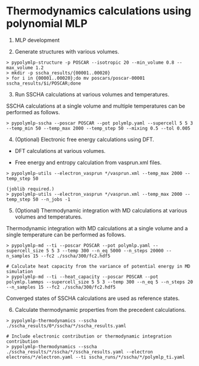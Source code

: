 # Thermodynamics calculations using polynomial MLP

1. MLP development

2. Generate structures with various volumes.
```shell
> pypolymlp-structure -p POSCAR --isotropic 20 --min_volume 0.8 --max_volume 1.2
> mkdir -p sscha_results/{00001..00020}
> for i in {00001..00020};do mv poscars/poscar-00001 sscha_results/$i/POSCAR;done
```

3. Run SSCHA calculations at various volumes and temperatures.

SSCHA calculations at a single volume and multiple temperatures can be performed as follows.
```shell
> pypolymlp-sscha --poscar POSCAR --pot polymlp.yaml --supercell 5 5 3 --temp_min 50 --temp_max 2000 --temp_step 50 --mixing 0.5 --tol 0.005
```

4. (Optional) Electronic free energy calculations using DFT.

- DFT calculations at various volumes.

- Free energy and entropy calculation from vasprun.xml files.

```shell
> pypolymlp-utils --electron_vasprun */vasprun.xml --temp_max 2000 --temp_step 50

(joblib required.)
> pypolymlp-utils --electron_vasprun */vasprun.xml --temp_max 2000 --temp_step 50 --n_jobs -1
```

5. (Optional) Thermodynamic integration with MD calculations at various volumes and temperatures.

Thermodynamic integration with MD calculations at a single volume and a single temperature can be performed as follows.
```shell
> pypolymlp-md --ti --poscar POSCAR --pot polymlp.yaml --supercell_size 5 5 3 --temp 300 --n_eq 5000 --n_steps 20000 --n_samples 15 --fc2 ./sscha/300/fc2.hdf5

# Calculate heat capacity from the variance of potential energy in MD simulation
> pypolymlp-md --ti --heat_capacity --poscar POSCAR --pot polymlp.lammps --supercell_size 5 5 3 --temp 300 --n_eq 5 --n_steps 20 --n_samples 15 --fc2 ./sscha/300/fc2.hdf5
```

Converged states of SSCHA calculations are used as reference states.

6. Calculate thermodynamic properties from the precedent calculations.
```shell
> pypolymlp-thermodynamics --sscha ./sscha_results/0*/sscha/*/sscha_results.yaml

# Include electronic contribution or thermodynamic integration contribution
> pypolymlp-thermodynamics --sscha ./sscha_results/*/sscha/*/sscha_results.yaml --electron electrons/*/electron.yaml --ti sscha_runs/*/sscha/*/polymlp_ti.yaml
```

